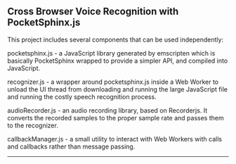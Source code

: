Cross Browser Voice Recognition with PocketSphinx.js
---
This project includes several components that can be used independently:

pocketsphinx.js - a JavaScript library generated by emscripten which is basically PocketSphinx wrapped to provide a simpler API, and compiled into JavaScript.

recognizer.js - a wrapper around pocketsphinx.js inside a Web Worker to unload the UI thread from downloading and running the large JavaScript file and running the costly speech recognition process.

audioRecorder.js - an audio recording library, based on Recorderjs. It converts the recorded samples to the proper sample rate and passes them to the recognizer.

callbackManager.js - a small utility to interact with Web Workers with calls and callbacks rather than message passing.

---
